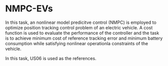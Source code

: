 # NMPC-EVs
In this task, an nonlinear model predicitve control (NMPC) is employed to optimize position tracking control problem of an electric vehicle. A cost function is used to evaluate the performance of the controller and the task is to achieve minimum cost of reference tracking error and minimum battery consumption while satisfying nonlinear operationla constraints of the vehicle. 

In this task, US06 is used as the references.
